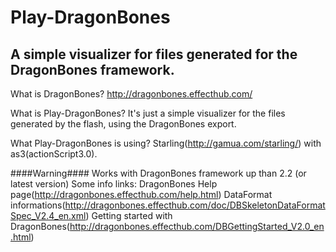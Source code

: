 Play-DragonBones
================

A simple visualizer for files generated for the DragonBones framework.
-----------------------------------------------------------------------------------------------------------------------

What is DragonBones?
http://dragonbones.effecthub.com/

What is Play-DragonBones?
It's just a simple visualizer for the files generated by the flash, using the DragonBones export.

What Play-DragonBones is using?
Starling(http://gamua.com/starling/) with as3(actionScript3.0).

####Warning####
Works with DragonBones framework up than 2.2 (or latest version)
Some info links:
DragonBones Help page(http://dragonbones.effecthub.com/help.html)
DataFormat informations(http://dragonbones.effecthub.com/doc/DBSkeletonDataFormatSpec_V2.4_en.xml)
Getting started with DragonBones(http://dragonbones.effecthub.com/DBGettingStarted_V2.0_en.html)
